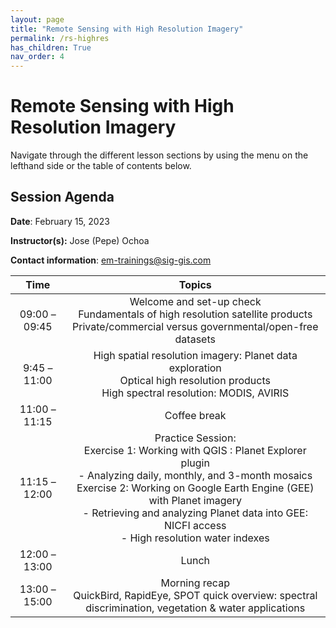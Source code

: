 ```yaml
---
layout: page
title: "Remote Sensing with High Resolution Imagery"
permalink: /rs-highres
has_children: True
nav_order: 4
---
```


# Remote Sensing with High Resolution Imagery
Navigate through the different lesson sections by using the menu on the lefthand side or the table of contents below.

## Session Agenda
**Date**: February 15, 2023

**Instructor(s):** Jose (Pepe) Ochoa

**Contact information**: [em-trainings@sig-gis.com](em-trainings@sig-gis.com)

|      Time     |                                                                                                                                                    Topics                                                                                                                                                   |
|:-------------:|:-----------------------------------------------------------------------------------------------------------------------------------------------------------------------------------------------------------------------------------------------------------------------------------------------------------:|
| 09:00 – 09:45 | Welcome and set-up check<br>Fundamentals of high resolution satellite products<br>Private/commercial versus governmental/open-free datasets                                                                                                                                                                 |
| 9:45 – 11:00  | High spatial resolution imagery: Planet data exploration<br>Optical high resolution products<br>High spectral resolution: MODIS, AVIRIS                                                                                                                                                                     |
| 11:00 – 11:15 | Coffee break                                                                                                                                                                                                                                                                                                |
| 11:15 – 12:00 | Practice Session:<br>Exercise 1: Working with QGIS : Planet Explorer plugin <br>- Analyzing daily, monthly, and 3-month mosaics<br>Exercise 2: Working on Google Earth Engine (GEE) with Planet imagery<br>- Retrieving and analyzing Planet data into GEE: NICFI access<br>- High resolution water indexes |
| 12:00 – 13:00 | Lunch                                                                                                                                                                                                                                                                                                       |
| 13:00 –15:00  | Morning recap<br>QuickBird, RapidEye, SPOT quick overview: spectral discrimination, vegetation & water applications                                                                                                                                                                                      